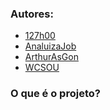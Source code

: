 ### <b>Autores:</b>
 - <a href="https://github.com/127h00">127h00</a>
 - <a href="https://github.com/AnaluizaJob">AnaluizaJob</a>
 - <a href="https://github.com/ArthurAsGon">ArthurAsGon</a>
 - <a href="https://github.com/WCSOU">WCSOU</a>
### <b>O que é o projeto?</b>

